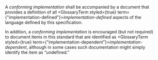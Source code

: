 



A *conforming implementation* shall be accompanied by a document that provides a definition of all <GlossaryTerm styled={true} term={"implementation-defined"}><i>implementation-defined</i></GlossaryTerm> aspects of the language defined by this specification. 



In addition, a *conforming implementation* is encouraged (but not required) to document items in this standard that are identified as <GlossaryTerm styled={true} term={"implementation-dependent"}><i>implementation-dependent</i></GlossaryTerm>, although in some cases such documentation might simply identify the item as “undefined.” 



